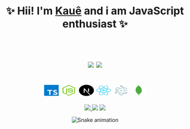 <h1 align="center">✨ Hii! I'm <a href="https://www.github.com/kauefraga">Kauê</a> and i am JavaScript enthusiast ✨<h1>

<div align="center"><br/>
  <img 
    height="150em"
    src="https://github-readme-stats.vercel.app/api?username=kauefraga&show_icons=true&theme=tokyonight&include_all_commits=true&count_private=true&border_color=0B2D59&bg_color=0B2D59,0D2D4C,17366F&title_color=FFF048&icon_color=BEFF27"
  />
  <img
    height="150em"
    src="https://github-readme-stats.vercel.app/api/top-langs/?username=kauefraga&layout=compact&langs_count=7&theme=tokyonight&border_color=0B2D59&bg_color=17366F,0D2D4C,0B2D59&title_color=FFF048"
  />
</div>
  
<div align="center" style="display: inline_block"><br/>
  <img align="center" alt="kaue-ts" height="30" width="40" src="https://raw.githubusercontent.com/devicons/devicon/master/icons/typescript/typescript-plain.svg">
  <img align="center" alt="kaue-nodejs" height="30" width="40" src="https://raw.githubusercontent.com/devicons/devicon/master/icons/nodejs/nodejs-plain.svg">
  <img align="center" alt="kaue-nextjs" height="30" width="40" src="https://raw.githubusercontent.com/devicons/devicon/master/icons/nextjs/nextjs-original.svg">
  <img align="center" alt="kaue-react-native" height="30" width="40" src="https://raw.githubusercontent.com/devicons/devicon/master/icons/react/react-original.svg">
  <img align="center" alt="kaue-electron" height="30" width="40" src="https://raw.githubusercontent.com/devicons/devicon/master/icons/electron/electron-original.svg">
  <img align="center" alt="kaue-mongodb" height="30" width="40" src="https://raw.githubusercontent.com/devicons/devicon/master/icons/mongodb/mongodb-plain.svg">
</div>

###

<div align="center"> 
 <a href="https://discord.gg/wDYcJMbzhp" target="_blank"><img src="https://img.shields.io/badge/Discord-7289DA?style=for-the-badge&logo=discord&logoColor=white" target="_blank"</a> 
  <a href="https://www.linkedin.com/in/kauê-fraga-rodrigues-3430a8215/" target="_blank"><img src="https://img.shields.io/badge/LinkedIn-0077B5?style=for-the-badge&logo=linkedin&logoColor=white" target="_blank"></a>
  <a href="mailto:kauefragarodrigues456@gmail.com"><img src="https://img.shields.io/badge/-Gmail-%23333?style=for-the-badge&logo=gmail&logoColor=blue" target="_blank"></a>

  ![Snake animation](https://github.com/kauefraga/kauefraga/blob/output/github-contribution-grid-snake.svg)
 
</div>
